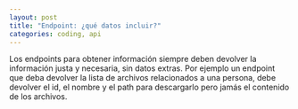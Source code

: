 ```yaml
---
layout: post
title: "Endpoint: ¿qué datos incluir?"
categories: coding, api
---
```


Los endpoints para obtener información siempre deben devolver<!--more--> la información justa y necesaria, sin datos extras. Por ejemplo un endpoint que deba devolver la lista de archivos relacionados a una persona, debe devolver el id, el nombre y el path para descargarlo pero jamás el contenido de los archivos.
